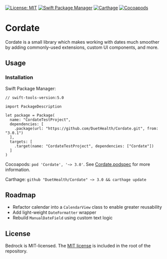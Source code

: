 [![License: MIT](https://img.shields.io/badge/License-MIT-yellow.svg)](https://opensource.org/licenses/MIT) [![Swift Package Manager](https://github.com/DuetHealth/Cordate/workflows/Swift%20Package%20Manager/badge.svg)](https://github.com/DuetHealth/Cordate/actions?query=workflow%3A%22Swift+Package+Manager%22) [![Carthage](https://github.com/DuetHealth/Cordate/workflows/Carthage/badge.svg)](https://github.com/DuetHealth/Cordate/actions?query=workflow%3ACarthage) [![Cocoapods](https://github.com/DuetHealth/Cordate/workflows/Cocoapods/badge.svg)](https://github.com/DuetHealth/Cordate/actions?query=workflow%3ACocoapods)

# Cordate

Cordate is a small library which makes working with dates much smoother by adding commonly-used extensions, custom UI components, and more.

## Usage

### Installation

Swift Package Manager: 
```
// swift-tools-version:5.0

import PackageDescription

let package = Package(
  name: "CordateTestProject",
  dependencies: [
    .package(url: "https://github.com/DuetHealth/Cordate.git", from: "3.0.1")
  ],
  targets: [
    .target(name: "CordateTestProject", dependencies: ["Cordate"])
  ]
)
```

Cocoapods: `pod 'Cordate', '~> 3.0'`. See [Cordate.podspec](Cordate.podspec) for more information.

Carthage: `github "DuetHealth/Cordate" ~> 3.0 && carthage update`

## Roadmap

* Refactor calendar into a `CalendarView` class to enable greater reusability
* Add light-weight `DateFormatter` wrapper
* Rebuild `ManualDateField` using custom text logic

## License

Bedrock is MIT-licensed. The [MIT license](LICENSE) is included in the root of the repository.
